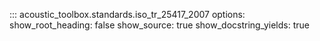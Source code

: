 ::: acoustic_toolbox.standards.iso_tr_25417_2007
    options:
        show_root_heading: false
        show_source: true
        show_docstring_yields: true
